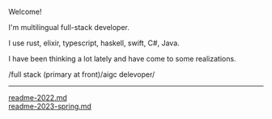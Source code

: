 Welcome! 

I'm multilingual full-stack developer.

I use rust, elixir, typescript, haskell, swift, C#, Java.

I have been thinking a lot lately and have come to some realizations.

/full stack (primary at front)/aigc delevoper/

--- 

[readme-2022.md](https://github.com/weykon/weykon/blob/main/README-2022.md)  
[readme-2023-spring.md](https://github.com/weykon/weykon/blob/main/README-2023-05.md)
